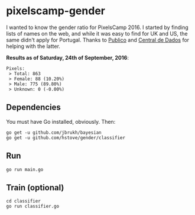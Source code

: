 # pixelscamp-gender

I wanted to know the gender ratio for PixelsCamp 2016. I started by finding lists of names on the web, and while it was easy
to find for UK and US, the same didn't apply for Portugal. Thanks to [Publico](https://publico.pt) and [Central de Dados](https://github.com/centraldedados/nomes_proprios)
for helping with the latter.

**Results as of Saturday, 24th of September, 2016**:
```
Pixels:
 > Total: 863
 > Female: 88 (10.20%)
 > Male: 775 (89.80%)
 > Unknown: 0 (-0.00%)
```

## Dependencies

You must have Go installed, obviously. Then:
```
go get -u github.com/jbrukh/bayesian
go get -u github.com/hstove/gender/classifier
```

## Run

```
go run main.go
```

## Train (optional)

```
cd classifier
go run classifier.go
```
